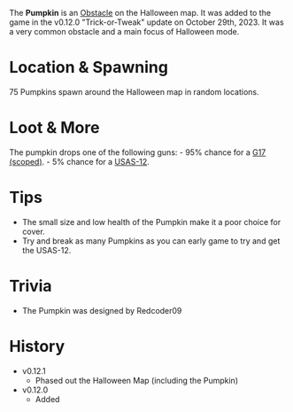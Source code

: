 <Event />

The **Pumpkin** is an [Obstacle](/obstacles) on the Halloween map. It was added to the game in the v0.12.0 "Trick-or-Tweak" update on October 29th, 2023. It was a very common obstacle and a main focus of Halloween mode.

# Location & Spawning

75 Pumpkins spawn around the Halloween map in random locations.

# Loot & More

The pumpkin drops one of the following guns: - 95% chance for a [G17 (scoped)](/weapons/guns/s_g17). - 5% chance for a [USAS-12](/weapons/guns/usas12).

# Tips

- The small size and low health of the Pumpkin make it a poor choice for cover.
- Try and break as many Pumpkins as you can early game to try and get the USAS-12.

# Trivia

- The Pumpkin was designed by Redcoder09

# History

- v0.12.1
  - Phased out the Halloween Map (including the Pumpkin)
- v0.12.0
  - Added
